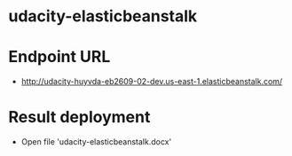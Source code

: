 # udacity-elasticbeanstalk

# Endpoint URL

- http://udacity-huyvda-eb2609-02-dev.us-east-1.elasticbeanstalk.com/

# Result deployment

- Open file 'udacity-elasticbeanstalk.docx'
